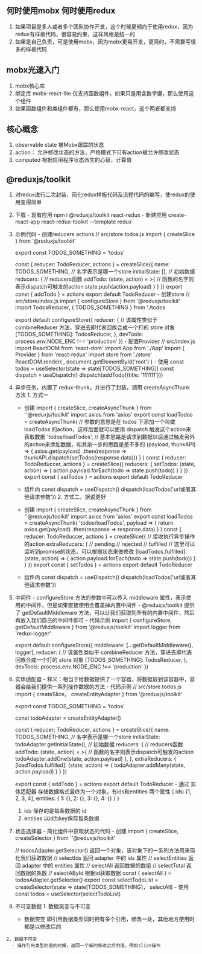 ## 何时使用mobx 何时使用redux
  1. 如果项目是多人或者多个团队协作开发，这个时候更倾向于使用redux，因为redux有样板代码，很容易约束，这样风格是统一的
  2. 如果是自己负责，可是使用mobx，因为mobx更易开发，更简约，不需要写很多的样板代码

## mobx光速入门
  1. mobx核心库
  2. 绑定库 mobx-react-lite 仅支持函数组件，如果只是用含数字键，那么使用这个组件
  3. 如果函数组件和类组件都有，那么使用mobx-react，这个两者都支持

## 核心概念
  1. observable state 被Mobx跟踪的状态
  2. action： 允许修改状态的方法，严格模式下只有action被允许修改状态
  3. computed 根据应用程序状态派生的心智，计算值

## @reduxjs/toolkit
  1. 对redux进行二次封装，简化redux样板代码及流程代码的编写，使redux的使用变得简单
  2. 下载
    - 现有应用 npm i @reduxjs/toolkit react-redux
    - 新建应用 create-react-app react-redux-toolkit --template redux
  3. 示例代码
    - 创建reducers actions
      // src/store.todos.js
      import { createSlice } from '@reduxjs/toolkit'

      export const TODOS_SOMETHING = 'todos'

      const { reducer: TodoReducer, actions } = createSlice({
        name: TODOS_SOMETHING, // 名字表示是哪一个store
        initialState: [], // 初始数据
        reducers: { // reducers函数
          addTodo: (state, action) = >{ // 函数的名字则表示dispatch可触发的action
            state.push(action.payload)
          }
        }
      })
      export const { addTodo } = actions
      export default TodoReducer
    - 创建store
      // src/store/index.js
      import { configureStore } from '@reduxjs/toolkit'
      import TodosReducer, { TODOS_SOMETHING } from './todos

      export default configureStore({
        reducer: { // 该属性类似于 combineReducer 方法，穿进去即代表回族合成一个打的 store 对象
          [TODOS_SOMETHING]: TodosReducer,
        },
        devTools: process.env.NODE_ENC !== 'production'
      })
    - 配置Provider
      // src/index.js
      import ReactDOM from 'react-dom'
      import App from './App'
      import { Provider } from 'react-redux'
      import store from './store'
      ReactDOM.render(
        <Provider store={store}>
          <App />
        </Provider>,
        document.getElementById('root')
      )
    - 使用
      const todos = useSelector(state => state[TODOS_SOMETHING])
      const dispatch = useDispatch()
      dispatch(addTodo({title: '111111'}))

  4. 异步任务，内置了 redux-thunk，并进行了封装，调用 createAsyncThunk 方法
    1. 方式一
      - 创建
        import { createSlice, createAsyncThunk } from ''@reduxjs/toolkit'
        import axios from 'axios'
        export const loadTodos = createAsyncThunk(
          // 参数的意思是在 todos 下添加一个叫做 loadTodos 的action，这样后面就可以使用 dispatch 触发这个action来获取数据
          'todos/loadTodos',
          // 基本思路是请求到数据以后通过触发另外的action来添加数据，和其余一步的思路是差不多的
          (payload, thunkAPI) => { 
            axios.get(payload)
              .then(response => thunkAPI.dispatch(setTodos(response.data)))
          }
        )
        const { reducer: TodoReduccer, actions } = createSlice({
          reducers: {
            setTodos: (state, action) => {
              action.payload.forEach(todo => state.push(todo))
            }
          }
        })
        export const { setTodos } = actions
        export default TodoReducer
      - 组件内
        const dispatch = useDispatch()
        dispatch(loadTodos('url或者其他请求参数'))
    2. 方式二，据说更好
      - 创建
        import { createSlice, createAsyncThunk } from ''@reduxjs/toolkit'
        import axios from 'axios'
        export const loadTodos = createAsyncThunk(
          'todos/loadTodos',
          payload => { 
            return axios.get(payload)
              .then(response => response.data)
          }
        )
        const { reducer: TodoReduccer, actions } = createSlice({
          // 接收执行异步操作的action
          extraReducers: {
            // pending
            // rejected
            // fulfilled
            // 这里可以监听到promise的状态，可以根据状态来做修改
            [loadTodos.fulfilled]: (state, action) => {
              action.payload.forEach(todo => state.push(todo))
            }
          }
        })
        export const { setTodos } = actions
        export default TodoReducer
        
      - 组件内
        const dispatch = useDispatch()
        dispatch(loadTodos('url或者其他请求参数'))

  5. 中间件 
    - configureStore 方法的参数中可以传入 middleware 属性，表示使用的中间件，但是如果直接使用会覆盖掉内置中间件
    - @reduxjs/toolkit 提供了 getDefaultMiddleware 方法，可以让我们获取到所有的内置中间件，然后再放入我们自己的中间件即可
    - 代码示例
      import { configureStore, getDefaultMiddleware } from '@reduxjs/toolkit'
      import logger from 'redux-logger'

      export default configureStore({
        middleware: [...getDefaultMiddleware(), logger],
        reducer: { // 该属性类似于 combineReducer 方法，穿进去即代表回族合成一个打的 store 对象
          [TODOS_SOMETHING]: TodosReducer,
        },
        devTools: process.env.NODE_ENC !== 'production'
      })
  
  6. 实体适配器 
    - 释义：相当于给数据提供了一个容器，将数据放到该容器中，容器会给我们提供一系列操作数据的方法
    - 代码示例
      // src/store.todos.js
      import { createSlice， createEntityAdapter } from '@reduxjs/toolkit'

      export const TODOS_SOMETHING = 'todos'

      const todoAdapter = createEntityAdapter()

      const { reducer: TodoReducer, actions } = createSlice({
        name: TODOS_SOMETHING, // 名字表示是哪一个store
        initialState: todoAdapter.getInitialState(), // 初始数据
        reducers: { // reducers函数
          addTodo: (state, action) = >{ // 函数的名字则表示dispatch可触发的action
            todoAdapter.addOne(state, action.payload)
          },
        },
        extraReducers: {
          [loadTodos.fulfilled]: (state, action) => {
            todoAdapter.addMany(state, action.payload)
          }
        }
      })

      export const { addTodo } = actions
      export default TodoReducer
    - 通过 实体适配器 存储数据格式最终为一个对象，有ids和entities 两个属性
      {
        ids: [1, 2, 3, 4],
        entities: {
          1: {},
          2: {},
          3: {},
          4: {}
        }
      }
      1. ids 保存的是每条数据的 id
      2. entities 以id为key保存每条数据

  7. 状态选择器
    - 简化组件中获取状态的代码
    - 创建
      import { createSlice, createSelector } from ''@reduxjs/toolkit'
      
      // todosAdapter.getSelector() 返回一个对象，该对象下的一系列方法用来简化我们获取数据
      // selectIds 返回 adapter 中的 ids 属性
      // selectEntities 返回 adapter 中的 entities 属性
      // selectAll 返回数据的数组
      // selectTotal 返回数据的条数
      // selectAById 根据id获取数据
      const { selectAll } = todosAdapter.getSelector()
      export const selectTodoList = createSelector(state => state[TODOS_SOMETHING]， selectAll)
    - 使用
      const todos = useSelector(selectTodoList)

  8. 不可变数据
    1. 数据突变与不可变
      - 数据突变 即引用数据类型同时拥有多个引用，修改一处，其他地方使用时都是以修改后的
    
    2. 数据不可变
      - 操作引用类型的值的时候，返回一个新的修改之后的值，例如slice操作

